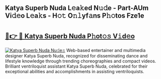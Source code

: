 ## Katya Superb Nuda L𝚎a𝚔ed N𝚞𝚍e - Part-AUm Vi𝚍𝚎o L𝚎a𝚔s - H𝚘𝚝 O𝚗𝚕yf𝚊ns P𝚑𝚘tos Fze1e

# <h2><a href="http://kf8v9w.oniu.top/?m=Katya+Superb+Nuda">🔗👉 🔴 Katya Superb Nuda P𝚑ot𝚘𝚜 V𝚒d𝚎o</a></h2>

[![Katya Superb Nuda Nu𝚍e𝚜](https://i.imgur.com/0qMVB7G.gif)](http://kf8v9w.oniu.top/?m=Katya+Superb+Nuda)
Web-based entertainer and multimedia designer Katya Superb Nuda, recognized for disseminating dance and lifestyle knowledge through trending choreographies and compact videos. Brilliant ventriloquist assistant Katya Superb Nuda, celebrated for their exceptional abilities and accomplishments in assisting ventriloquists.  
